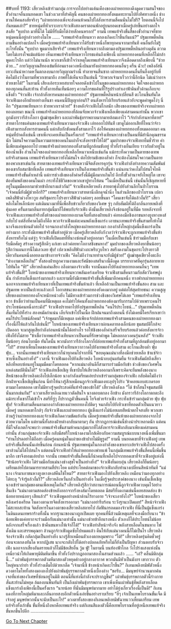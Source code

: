 ##บทที่ 1193: เสี่ยวหลิงเข้าร่วมกลุ่ม
การจากไปอย่างแค้นเคืองของเผ่าหยกทองดึงดูดความสนใจของขั้วอำนาจอื่นบนยอดเขา
ในช่วงเวลาที่สำคัญนี้ คนของเผ่าหยกทองทั้งหมดทะยานไปยังทิศทางหนึ่ง ช่างชวนให้คนสงสัยจริงๆ
“เผ่าหยกทองเพิ่งจะส่งคนห้าคนไปไล่สังหารสามสี่คนนั่นไม่ใช่รึ? ไยตอนนี้จึงไปกันหมดเล่า?”
ชายหนุ่มที่หัวเราะเยาะจ้าวเฟิงสองคราตอนพักอยู่บนยอดเขาเมื่อครู่เอ่ยขึ้นอย่างตกใจสงสัย
“หุบปาก มาที่นี่ได้ ไม่มีที่รับมือได้ง่ายสักคนหรอก!”
ยามนี้ เทพแท้จริงขั้นสี่ของขั้วอำนาจที่ชายหนุ่มคนนี้อยู่กล่าวอย่างโมโห
……
“เทพแท้จริงเทียนหวา ตกลงเกิดอะไรขึ้นกันแน่?”
ปฐมเทพตี้หลินถามขึ้นอย่างแปลกใจ
เมื่อครู่เทพแท้จริงเทียนหวาได้รับข่าวหนึ่งก็พาทุกคนจากมาทันที คนอื่นยังไม่รู้อะไรทั้งนั้น
“หุบปาก พูดมากเสียจริง!”
เทพแท้จริงเทียนหวาถลึงตามองปฐมเทพตี้หลินอย่างดุดัน ตวาดโดยไม่เกรงใจแม้แต่น้อย
เห็นเทพแท้จริงเทียนหวาโกรธแค้นถึงเพียงนี้ เผ่าหยกทองคนที่เหลือก็ไม่กล้าพูดอะไรอีก
แต่ว่าไม่นานนัก พวกเขาก็เข้าใจว่าเหตุใดเทพแท้จริงเทียนหวาจึงเดือดดาลถึงเพียงนี้
“ช่วยด้วย…”
กายวิญญาณสีทองเข้มที่อ่อนแรงดวงหนึ่งบินมายังเผ่าหยกทองคนอื่นๆ
ครืน ฉัวะ!
เพลิงอัสนีเทวะอันน่าหวาดหวั่นตกลงบนกายวิญญาณร่างนี้ ทำลายจนสิ้นซาก
เผ่าหยกทองคนอื่นยืนอึ้งอยู่กับที่ คิดไม่ถึงว่าในยามที่พวกเขามาถึง ภาพที่ได้เห็นจะเป็นเช่นนี้
“ถ้าพวกเจ้ามาเร็วกว่านี้อีกนิด ไม่แน่ว่าอาจช่วยเขาได้!”
ในยามนี้ เสียงเอ้อระเหยสบายใจลอยดังเข้าไปในหูของคนเผ่าหยกทอง
จิตใจของเผ่าหยกทองทุกคนสั่นสะท้าน ทั่วทั้งกายสั่นเทิ้มน้อยๆ ความโกรธแค้นที่ไร้รูปร่างทำเอาฟ้าดินทั่วด้านเกือบจะแข็งตัว
“จ้าวเฟิง เจ้ากล้าสังหารคนของเผ่าหยกทอง!”
ปฐมเทพตี้หลินหน้าเปลี่ยนสี ตะโกนขึ้นทันใด
จ้าวเฟิงมองอีกฝ่ายอย่างเย็นชา คนคนนี้ปัญญาอ่อนรึ? ตนสังหารไปเรียบร้อยแล้วยังจะพูดคำพูดโง่ๆ นี่อีก
“ปฐมเทพเทียนหวา ช่วยพวกเราด้วย!”
ข้างหลังจ้าวเฟิงไม่ไกลนัก เสียงของเทพแท้จริงจากเผ่าหยกทองลอยมา
ขณะนี้ เทพแท้จริงเผ่าหยกทองที่ล้อมจับพวกจ้าวเฟิงเหลือเพียงแค่สามคนเท่านั้น พวกเขาถูกมังกรวารีล้างโลกา ผู้เฒ่าชุดเขียว และเผ่าพันธุ์บรรพกาลมากมายล้อมเอาไว้
“เจ้ากำลังรนหาที่ตาย!”
สายตาโกรธแค้นของเทพแท้จริงเทียนหวามองจ้าวเฟิง เอ่ยออกไปทันที
เขาดูไม่ออกเสียที่ไหนว่าจ้าวเฟิงสามารถสังหารสามคนนี้ แต่กลับกักขังคนทั้งสามเอาไว้ ล่อให้คนของเผ่าหยกทองทั้งหมดออกมา คนหนุ่มที่บ้าคลั่งเช่นนี้ เขาเพิ่งจะเคยเห็นเป็นครั้งแรก!
“เทพแท้จริงเทียนหวาช่างเป็นคนที่มีสำนึกคุณธรรมนัก ไม่สนใจความเป็นความตายของคนในเผ่าก็จะสังหารข้าให้ได้!”
มุมปากของจ้าวเฟิงยกยิ้มชั่วร้าย
คำนี้เพียงแค่พูดออกไป เทพแท้จริงเผ่าหยกทองทั้งสามที่ถูกล้อมขังอยู่ ทั่วทั้งร่างเย็นเยียบ ราวกับตัวอยู่ในห้องน้ำแข็ง
ส่วนในใจของเผ่าหยกทองที่เหลือก็หนาวเหน็บเช่นกัน แม้กระทั่งความเป็นตายของเทพแท้จริงสามคน เทพแท้จริงเทียนหวายังไม่สนใจ ต่อไปยามชิงของล้ำค่า ก็จะต้องไม่สนใจความเป็นตายของพวกเขาเช่นกัน
สายตาของเทพแท้จริงเทียนหวามีจิตสังหารคุกรุ่น จ้าวเฟิงกำลังทำลายความสัมพันธ์ของเขากับสมาชิกที่เหลือ
เทพแท้จริงเทียนหวาเป็นถึงเทพแท้จริงขั้นห้า แน่นอนว่าคงไม่ไปสนใจไยดีเทพแท้จริงขั้นต่ำเหล่านี้ แต่การช่วงชิงของล้ำค่าครั้งนี้มีคู่มือมากเกินไป อีกทั้งขั้วอำนาจยังใหญ่โต เขาจะต้องยืมพลังของคนในเผ่า กระทั่งใช้ชีวิตของพวกเขาปูทางให้ตน
“ในเมื่อเป็นเช่นนี้ เช่นนั้นก็เชิญสหายที่อยู่ในมุมมืดออกมาช่วยข้าอีกแรงแล้วกัน!”
จ้าวเฟิงเหลียวหลัง สายตาพุ่งไปยังส่วนลึกในป่าโบราณ
“เจ้าคนนี่ยังมีผู้ช่วยอีกรึ?”
เทพแท้จริงเทียนหวาสายตานิ่งลึกดุจน้ำนิ่ง
ในส่วนลึกของป่าโบราณ เปลวเพลิงสีฟ้าม่วงไหววูบ สตรีชุดกระโปรงยาวสีฟ้าม่วงค่อยๆ ลอยขึ้นมา
“โดนเขาจับได้แล้วงั้นรึ!”
เสี่ยวหลิงโมโหเล็กน้อย
แต่เดิมนางมาที่นี่เพื่อสืบข่าวเกี่ยวกับของวิเศษ จู่ๆ กลับสัมผัสได้ถึงกลิ่นอายเพลิงที่คุ้นเคย ครั้นตามกลิ่นอายกลุ่มนี้มาก็ได้พบกับจ้าวเฟิง
ดังนั้นเสี่ยวหลิงจึงซ่อนอยู่ในที่มืด รอหลังจากที่จ้าวเฟิงและเทพแท้จริงทั้งห้าของเผ่าหยกทองบาดเจ็บทั้งสองฝ่ายแล้ว ค่อยลงมือชิงเอาขนหางยูงหางหงส์กลับไป
แต่สิ่งที่คาดไม่ถึงก็คือ พวกจ้าวเฟิงแต่ละคนพลังแข็งแกร่ง เอาชนะเทพแท้จริงขั้นสามทั้งห้าได้
นางจึงแอบซ่อนตัวต่อไป รอจนกองกำลังใหญ่ของเผ่าหยกทองมา กองกำลังใหญ่กลุ่มนี้แข็งแกร่งเป็นอย่างมาก กระทั่งมีเทพแท้จริงขั้นห้าอยู่ด้วย เมื่อครู่เสี่ยวหลิงยังกังวลว่าจ้าวเฟิงจะถูกเทพแท้จริงขั้นห้าสังหารหรือไม่
แต่จู่ๆ จ้าวเฟิงก็เปิดเผยที่ที่นางซ่อนตัวอยู่ออกมา
‘ในเมื่อเป็นเช่นนี้ ข้าร่วมมือกับเขารับมือศัตรู สร้างความรู้สึกดีๆ แก่เขา แล้วค่อยหาโอกาสชิงขนหาง!’
มุมปากของเสี่ยวหลิงยกขึ้นน้อยๆ รู้สึกว่าแผนการนี้ไม่เลวเลย
ฟุ่บ!
เปลวเพลิงสีฟ้าม่วงกะพริบวูบไหว สตรีงดงามในชุดกระโปรงยาวสีเดียวกันคนหนึ่งลอยลงมาข้างกายจ้าวเฟิง
“คิดไม่ถึงว่านายท่านจะยังมีผู้ช่วย!”
ผู้เฒ่าชุดเขียวอึ้งตะลึง
“ช่างงามเหลือเกิน!”
ทั้งสองฝ่ายถูกความงามและรัศมีของสตรีนางนี้ดึงดูด บรรยากาศที่คุกรุ่นสลายหายไปทันใด
“หึ!”
เสี่ยวหลิงแค่นเสียง ถลึงตามองจ้าวเฟิง จากนั้นมองไปยังเผ่าหยกทองคนอื่นๆ
“เทพแท้จริงขั้นสี่!”
ใบหน้าของเทพแท้จริงเทียนหวาพลันเคร่งเครียด
จ้าวเฟิงสามสี่คนรวมกับสัตว์วิเศษฝูงนั้น กำลังรบก็แข็งแกร่งมากแล้ว และยามนี้ยังมีเทพแท้จริงขั้นสี่เพิ่มมาอีกคนหนึ่ง
ทางฟากเผ่าหยกทอง นอกจากเทพแท้จริงเทียนหวาที่เป็นเทพแท้จริงขั้นห้าแล้ว ที่เหลือล้วนเป็นเทพแท้จริงขั้นสอง สาม และปฐมเทพ หากฝืนปะทะแล้วละก็ โอกาสชนะของเผ่าหยกทองยังคงมากอยู่ แต่ต่อให้สุดท้ายชนะ ความสูญเสียของเผ่าหยกทองก็จะหนักหน่วงยิ่ง ไม่มีทางเข้าร่วมการช่วงชิงของวิเศษได้เลย
“เทพแท้จริงเทียนหวา ข้าเชื่อว่าท่านเป็นคนที่มีเหตุผล คงไม่ทำให้คนทั้งเผ่าหยกทองต้องมารับกรรมไปด้วยเพราะคนไร้ประโยชน์คนหนึ่งกระมัง!”
จ้าวเฟิงปรายตาไปยังปฐมเทพตี้หลิน
“คนไร้ประโยชน์…”
ปฐมเทพตี้หลินสั่นเทิ้มไปทั้งร่าง สองหมัดกำแน่น เล็บจิกเข้าไปในเนื้อ
ฝึกฝนจนมาถึงตอนนี้ ยังไม่เคยมีใครเรียกเขาว่าคนไร้ประโยชน์สักคน!
“เจ้าพูดมาก็มีเหตุผล แค่เพียงเจ้าปล่อยเทพแท้จริงสามคนของเผ่าหยกทองมา เรื่องนี้ก็ให้แล้วกันไปเช่นนี้!”
ใบหน้าของเทพแท้จริงเทียนหวาผ่อนคลายลงเล็กน้อย
ขุมสมบัติใกล้จะเปิดออก จะมาสูญเสียกำลังก่อนหน้านั้นได้อย่างไร รอให้ชิงของล้ำค่าเสร็จเรียบร้อยแล้วค่อยสังหารจ้าวเฟิงก็ยังไม่สาย
“ข้าเชื่อว่าเทพแท้จริงเทียนหวาเป็นคนที่รักษาคำพูด ไม่หลอกลวงคนรุ่นหลัง!”
จ้าวเฟิงยิ้มน้อยๆ ก่อนโบกมือ
ทันใดนั้น พวกมังกรวารีล้างโลกาก็ปล่อยเทพแท้จริงทั้งสามที่ถูกล้อมขังอยู่ออกมา
“ไป!”
สายตาเหี้ยมโหดของเทพแท้จริงเทียนหวากวาดไปยังเทพแท้จริงทั้งสาม ตะโกนเสียงต่ำ
ฟุ่บ ฟุ่บ…
จากนั้นเทพแท้จริงเทียนหวาก็นำทุกคนไปจากที่นี่
“ขอบคุณแม่นางที่ลงมือช่วยเหลือ ข้าแซ่จ้าวซาบซึ้งเป็นอย่างยิ่ง!”
เวลานี้ จ้าวเฟิงมองไปยังเสี่ยวหลิง ใบหน้าอบอุ่นแย้มยิ้ม
จ้าวเฟิงสัมผัสถึงเสี่ยวหลิงที่หลบซ่อนอยู่ในมุมมืดมาโดยตลอด
“หากแม่นางยินดีก็สามารถร่วมมือกับข้า ช่วงชิงของวิเศษในแหล่งสมบัตินั่นได้!”
จ้าวเฟิงเอ่ยเชื้อเชิญ
ที่เขาบีบให้เสี่ยวหลิงออกมาก็เพราะคิดจะยืมพลังของนาง
สีหน้าของเสี่ยวหลิงตะลึงไปเล็กน้อย นางกำลังเตรียมเอ่ยปากเข้าร่วมกลุ่มของจ้าวเฟิง กลับคิดไม่ถึงว่าอีกฝ่ายจะเชื้อเชิญขึ้นก่อน นี่ทำให้นางรู้สึกเหมือนถูกจ้าวเฟิงมองทะลุปรุโปร่ง
‘ข้าคอยแอบสะกดรอยตามมาโดยตลอด เขาไม่มีทางรู้จุดประสงค์ที่แท้จริงของข้าได้!’
เสี่ยวหลิงลังเล
“ได้ ข้าก็สนใจขุมสมบัตินั่นมากเช่นกัน!”
แววตาเสี่ยวหลิงฉายแววตัดสินใจ นางตอบตกลง
อีกข้าง มังกรวารีล้างโลกาตกตะลึง แม้กระทั่งเขาก็ไม่เข้าใจ สตรีที่จู่ๆ ก็ปรากฏตัวขึ้นคนนี้ ไยจึงช่วยจ้าวเฟิง กระทั่งเข้าร่วมกลุ่มด้วย
ฟุ่บ ฟุ่บ ฟุ่บ!
จ้าวเฟิงสามสี่คนตามกองกำลังของเผ่าหยกทองไปติดๆ จนกลับไปยังทิวเขาที่ทอดตัวเป็นแนวยาวเมื่อครู่
บนยอดเขาใกล้ๆ กับจ้าวเฟิงและเผ่าหยกทอง ผู้แข็งแกร่งไม่น้อยเผยสีหน้าตกใจสงสัย
พวกเขาล้วนรู้ว่าเผ่าหยกทองและจ้าวเฟิงเกิดความขัดแย้งกัน เมื่อครู่เทพแท้จริงขั้นห้าของเผ่าหยกทองจากไปด้วยความโมโห
แต่ยามนี้ทั้งสองฝ่ายต่างกลับมาตามๆ กัน ปรากฏการณ์เช่นนี้ช่างน่าประหลาดนัก
แต่คนที่มีใจสังเกตก็จะพบว่า เทพแท้จริงขั้นสามห้าคนกลุ่มแรกที่ไล่สังหารจ้าวเฟิงกลับมาเพียงแค่สามคนเท่านั้น ส่วนกลุ่มของจ้าวเฟิง กลับมีสตรีใบหน้างดงามใกล้เคียงกับความสมบูรณ์แบบนางหนึ่งเพิ่มขึ้นมา
“ท่านโปรดอย่าได้ถือสา เมื่อครู่คนหนุ่มในเผ่าของข้าปากไม่มีหูรูด!”
ยามนี้ บนยอดเขาที่จ้าวเฟิงอยู่ เทพแท้จริงขั้นสี่คนนั้นเอ่ยขึ้นก่อน
ก่อนหน้านี้ ปฐมเทพหนุ่มในกองกำลังของเขาเยาะเย้ยจ้าวเฟิงไปสองครั้ง เขาล้วนไม่ได้ไปสนใจ แต่ตอนนี้จ้าวเฟิงทำให้เผ่าหยกทองพ่ายแพ้ ในกลุ่มมีเทพแท้จริงขั้นสี่คนนี้เพิ่มขึ้นมาอีก เขาจึงยอมเอ่ยปาก
จากนั้น เทพแท้จริงขั้นสี่คนนี้ก็นำคนที่เหลือไปจากยอดเขาที่จ้าวเฟิงอยู่แห่งนี้
“ข้าน้อยจ้าวเฟิง ได้ร่วมมือกับแม่นางช่างสุขใจเป็นอย่างยิ่ง!”
จ้าวเฟิงยิ้มอบอุ่น
เสี่ยวหลิงก็ยิ้มน้อยๆ เตรียมเอ่ยไปตามมารยาทสามสี่ประโยค แต่ประโยคต่อมาของจ้าวเฟิงกลับทำนางเปลี่ยนสีหน้าทันที
“แม่นาง เจ้ามาเอาขนหางยูงหางหงส์คืนใช่ไหม?”
สายตาจ้าวเฟิงมองไปยังเสี่ยวหลิง เหมือนว่ามองทุกอย่างได้ทะลุ
“เจ้ารู้แล้วงั้นรึ?”
เสี่ยวหลิงหวั่นกลัวเป็นอย่างยิ่ง
ในเมื่อรู้จุดประสงค์ของนาง เช่นนั้นเชื้อเชิญนางเข้าร่วมกลุ่มของตนเพื่อเหตุใดกัน?
เสี่ยวหลิงรู้สึกว่าสถานการณ์ตอนนี้ถูกจ้าวเฟิงควบคุมไว้อย่างสิ้นเชิง
“แม่นางตามสอดส่องข้าหลังออกจากรังหงส์มาโดยตลอด มีสตรีที่งดงามเช่นนี้คอยสอดส่อง ข้าน้อยอายหน่อยๆ เสียแล้ว!”
จ้าวเฟิงพูดอย่างหน้าด้านไร้ยางอาย
“เจ้าจะเอายังไง?”
ใบหน้าของเสี่ยวหลิงเคร่งเครียด ในดวงตาฉายจิตสังหารออกมา
“แม่นางอย่ารีบร้อน ระวังฐานะเปิดเผย!”
สีหน้าจ้าวเฟิงไม่สะทกสะท้าน
จิตสังหารในดวงตาของเสี่ยวหลิงสลายไป กัดฟันกรอดมองจ้าวเฟิง
ที่นี่เป็นผู้แข็งแกร่งในดินแดนเทพรกร้างทั้งนั้น หากฐานะของนางถูกเปิดเผย ทุกคนที่นี่ล้วนมีเหตุผลที่จะลงมือกับนาง
“ข้าน้อยเพียงแค่อยากจะร่วมมือกับแม่นางเท่านั้น แม่นางช่วยข้าอีกแรงหนึ่ง ตัวเองก็ได้ประโยชน์ไม่น้อย หลังจากเสร็จเรื่องแล้ว ข้าคืนขนหางให้เจ้าก็ได้!”
จ้าวเฟิงทำสีหน้าจริงจัง
พลังสายเลือดในขนหาง ไฟดั้งเดิม และสรรพคุณยา ล้วนถูกจ้าวเฟิงดูดซับไปหมดแล้ว คืนให้กับแม่นางคนนี้ก็ไม่เป็นไร
เสี่ยวหลิงจ้องจ้าวเฟิง กลัดกลุ้มเป็นอย่างยิ่ง นางรู้สึกเหมือนตัวเองตกหลุมพราง
“ได้!”
เสี่ยวหลิงครุ่นคิดชั่วครู่ ก่อนจะตกลงทันใด
หากปฏิเสธ นางจะกลับไปได้อย่างปลอดภัยหรือไม่ก็ยังเป็นปัญหา ส่วนตอบรับจ้าวเฟิง นอกจากเสี่ยงอันตรายแล้วก็ไม่มีข้อเสียอื่น
วู้ม ฟู่!
ในยามนี้ บนท้องฟ้าไกล วังโปร่งแสงแห่งนั้นเหนี่ยวนำให้เกิดพายุมิติมหึมาขึ้น
ทั่วทั้งวังปรากฏออกมาสองในสามส่วนแล้ว
……
“เอ๋? คลื่นมิติกลุ่มนี้…”
เผ่าพันธุ์บรรพกาลตัวมหึมาสองตัวหยุดค้างอยู่กลางอากาศ พวกมันมีหัวเป็นมังกร เขากวาง ตัวใหญ่หนากำยำ ทั่วทั้งร่างเต็มไปด้วยเกล็ด
“เจ้ามานี่ซิ ข้างหน้าเกิดอะไรขึ้น?”
กิเลนเพลิงทมิฬตัวหนึ่ง ดวงตาโมโหทั้งสองมองลงไปยังเผ่าพันธุ์บรรพกาลตัวหนึ่งเบื้องล่าง
“ขอรับ… มีมนุษย์จำนวนมากค้นเจอที่แห่งของวิเศษที่ซ่อนอยู่ในมิติ ตอนนี้ที่แห่งนี้กำลังจะปรากฏขึ้น!”
เผ่าพันธุ์บรรพกาลตัวนี้ร่างกายสั่นสะท้านไม่หยุด ล้มลงบนพื้นทันที
เป็นถึงเผ่าพันธุ์บรรพกาล เขาเพิ่งเห็นเผ่าพันธุ์ที่พลังสายเลือดแข็งแกร่งถึงเพียงนี้เป็นครั้งแรก
“นายน้อย ที่นั่นมีมนุษย์มากมาย อย่าได้ยุ่งเกี่ยวเรื่องนี้เป็นดี!”
กิเลนแดงที่กายใหญ่มหึมาและกลิ่นอายสงบอีกตัวหนึ่งเอ่ยขึ้นอย่างราบเรียบ
“ฮี่ๆ เจ้าเป็นเทพโบราณขั้นเจ็ด มีเจ้าอยู่ มนุษย์พวกนั้นจะนับเป็นอะไร!”
ดวงตาทั้งสองของกิเลนเพลิงทมิฬฉายแววเหี้ยมเกรียม
เทพแท้จริงทั้งเก้าขั้น ขั้นที่หนึ่งถึงหกคือเทพแท้จริง แต่กิเลนสีแดงตัวนี้คือเทพโบราณที่อยู่เหนือเทพแท้จริงขั้นหกขึ้นไปอีก
……………………………………


[Go To Next Chapter]( ./50.md)